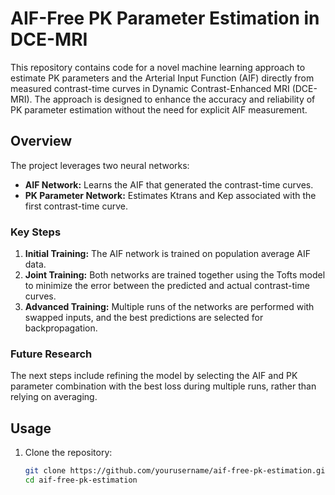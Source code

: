 # AIF-Free PK Parameter Estimation in DCE-MRI

This repository contains code for a novel machine learning approach to estimate PK parameters and the Arterial Input Function (AIF) directly from measured contrast-time curves in Dynamic Contrast-Enhanced MRI (DCE-MRI). The approach is designed to enhance the accuracy and reliability of PK parameter estimation without the need for explicit AIF measurement.

## Overview

The project leverages two neural networks:
- **AIF Network:** Learns the AIF that generated the contrast-time curves.
- **PK Parameter Network:** Estimates Ktrans and Kep associated with the first contrast-time curve.

### Key Steps
1. **Initial Training:** The AIF network is trained on population average AIF data.
2. **Joint Training:** Both networks are trained together using the Tofts model to minimize the error between the predicted and actual contrast-time curves.
3. **Advanced Training:** Multiple runs of the networks are performed with swapped inputs, and the best predictions are selected for backpropagation.

### Future Research
The next steps include refining the model by selecting the AIF and PK parameter combination with the best loss during multiple runs, rather than relying on averaging.

## Usage

1. Clone the repository:
   ```bash
   git clone https://github.com/yourusername/aif-free-pk-estimation.git
   cd aif-free-pk-estimation

